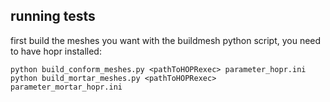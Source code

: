 ## running tests

first build the meshes you want with the buildmesh python script, you need to have hopr installed:
```
python build_conform_meshes.py <pathToHOPRexec> parameter_hopr.ini
python build_mortar_meshes.py <pathToHOPRexec> parameter_mortar_hopr.ini
```

